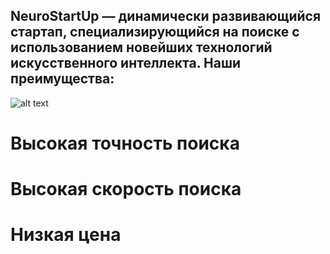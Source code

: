 ## NeuroStartUp — динамически развивающийся стартап, специализирующийся на поиске с использованием новейших технологий искусственного интеллекта. Наши преимущества:

![alt text](image.png)

# Высокая точность поиска
# Высокая скорость поиска
# Низкая цена